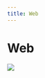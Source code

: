 ```yaml
---
title: Web
---
```


# Web

![](https://security-1310978225.cos.ap-beijing.myqcloud.com/public/img/home.svg)